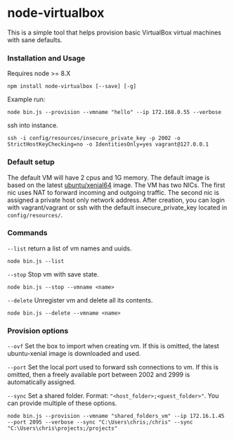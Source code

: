 # node-virtualbox

This is a simple tool that helps provision basic VirtualBox virtual machines with sane defaults.

### Installation and Usage

Requires node >= 8.X

```
npm install node-virtualbox [--save] [-g]
```

Example run:

```
node bin.js --provision --vmname "hello" --ip 172.168.0.55 --verbose
```

ssh into instance.
```
ssh -i config/resources/insecure_private_key -p 2002 -o StrictHostKeyChecking=no -o IdentitiesOnly=yes vagrant@127.0.0.1
```

### Default setup

The default VM will have 2 cpus and 1G memory. The default image is based on the latest [ubuntu/xenial64](https://cloud-images.ubuntu.com/xenial/current/) image. The VM has two NICs. The first nic uses NAT to forward incoming and outgoing traffic. The second nic is assigned a private host only network address. After creation, you can login with vagrant/vagrant or ssh with the default insecure_private_key located in `config/resources/`.

### Commands

`--list` return a list of vm names and uuids.

```
node bin.js --list
```

`--stop` Stop vm with save state.

```
node bin.js --stop --vmname <name>
```

`--delete` Unregister vm and delete all its contents.

```
node bin.js --delete --vmname <name>
```

### Provision options

`--ovf` Set the box to import when creating vm. If this is omitted, the latest ubuntu-xenial image is downloaded and used.

`--port` Set the local port used to forward ssh connections to vm. If this is omitted, then a freely available port between 2002 and 2999 is automatically assigned.

`--sync` Set a shared folder. Format: `"<host_folder>;<guest_folder>"`. You can provide multiple of these options.

```
node bin.js --provision --vmname "shared_folders_vm" --ip 172.16.1.45 --port 2095 --verbose --sync "C:\Users\chris;/chris" --sync "C:\Users\chris\projects;/projects"
```